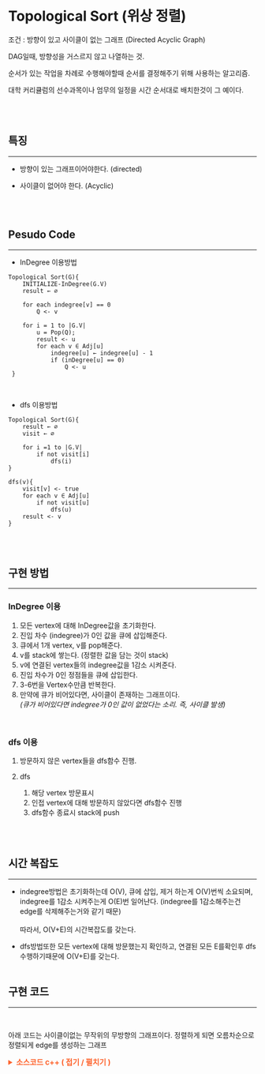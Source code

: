 # Topological Sort (위상 정렬)

조건 : 방향이 있고 사이클이 없는 그래프 (Directed Acyclic Graph)

DAG일때, 방향성을 거스르지 않고 나열하는 것.

순서가 있는 작업을 차례로 수행해야할때 순서를 결정해주기 위해 사용하는 알고리즘.

대학 커리큘럼의 선수과목이나 엄무의 일정을 시간 순서대로 배치한것이 그 예이다.

<br><br>

## 특징

---

- 방향이 있는 그래프이어야한다. (directed)

- 사이클이 없어야 한다. (Acyclic)

<br><br>

## Pesudo Code

---

- InDegree 이용방법

```
Topological Sort(G){
    INITIALIZE-InDegree(G.V)
    result ← ∅

    for each indegree[v] == 0
        Q <- v

    for i = 1 to |G.V|
        u = Pop(Q);
        result <- u
        for each v ∈ Adj[u]
            indegree[u] ← indegree[u] - 1
            if (inDegree[u] == 0)
                Q <- u
 }
```

<br>

- dfs 이용방법

```
Topological Sort(G){
    result ← ∅
    visit ← ∅

    for i =1 to |G.V|
        if not visit[i]
            dfs(i)
}

dfs(v){
    visit[v] <- true
    for each v ∈ Adj[u]
        if not visit[u]
            dfs(u)
    result <- v
}
```

<br><br>

## 구현 방법

---

### InDegree 이용

1. 모든 vertex에 대해 InDegree값을 초기화한다.
1. 진입 차수 (indegree)가 0인 값을 큐에 삽입해준다.
1. 큐에서 1개 vertex, v를 pop해준다.
1. v를 stack에 쌓는다. (정렬한 값을 담는 것이 stack)
1. v에 연결된 vertex들의 indegree값을 1감소 시켜준다.
1. 진입 차수가 0인 정점들을 큐에 삽입한다.
1. 3-6번을 Vertex수만큼 반복한다.
1. 만약에 큐가 비어있다면, 사이클이 존재하는 그래프이다.
   <br>_(큐가 비어있다면 indegree가 0인 값이 없었다는 소리. 즉, 사이클 발생)_

<br>

### dfs 이용

1. 방문하지 않은 vertex들을 dfs함수 진행.

1. dfs
   1. 해당 vertex 방문표시
   1. 인접 vertex에 대해 방문하지 않았다면 dfs함수 진행
   1. dfs함수 종료시 stack에 push

<br><br>

## 시간 복잡도

---

- indegree방법은 초기화하는데 O(V), 큐에 삽입, 제거 하는게 O(V)번씩 소요되며, indegree를 1감소 시켜주는게 O(E)번 일어난다. (indegree를 1감소해주는건 edge를 삭제해주는거와 같기 때문)
  <br><br>
  따라서, O(V+E)의 시간복잡도를 갖는다.

- dfs방법또한 모든 vertex에 대해 방문했는지 확인하고, 연결된 모든 E를확인후 dfs수행하기때문에 O(V+E)를 갖는다.
  <br><br>

## 구현 코드

---

<br>

아래 코드는 사이클이없는 무작위의 무방향의 그래프이다.
정렬하게 되면 오름차순으로 정렬되게 edge를 생성하는 그래프

<details>
    <summary style="font-Weight : bold; font-size : 15px; color : #FE642E;" > 소스코드  c++ ( 접기 / 펼치기 )</summary>
    <div>

```cpp
#include <time.h>  //시간 측정

#include <algorithm>  //for_each
#include <cstdlib>    //rand
#include <ctime>      //time
#include <iostream>
#include <queue>
#include <vector>

typedef struct edge {
    int src;   //출발 vertex
    int dest;  //도착 vertex
} edge;

class Graph {
   private:
    edge e;

   public:
    Graph(int src = 0, int dest = 0) {
        this->e.src = src;
        this->e.dest = dest;
    }
    int getSrc() { return this->e.src; }
    int getDest() { return this->e.dest; }
};

void CalcTime();
void randomPush(std::vector<Graph> &);     // graph에 사이클 없는 연결그래프 cost값 무작위 생성
void print_edge_info(std::vector<Graph>);  // graph 간선들 보기

void countInDegree(std::vector<Graph>, std::vector<int> &);
std::vector<int> topologicalSort_queue(std::vector<int>, std::vector<Graph>);
std::vector<int> topologicalSort_dfs(std::vector<Graph>);
void dfs(int, std::vector<int> &, std::vector<int> &, std::vector<Graph>, std::vector<int> &);

int V;                                 // vertex 개수
clock_t start, finish, used_time = 0;  //실행 시간 측정을 위한 변수

int main() {
    std::vector<Graph> g;  // graph g
    std::vector<int> inDegree;
    std::vector<int> result;

    randomPush(g);       //간선 random 삽입
    print_edge_info(g);  // edge info print

    countInDegree(g, inDegree);

    start = clock();
    result = topologicalSort_queue(inDegree, g);  // inDegree 이용
    // result = topologicalSort_dfs(g);                    //dfs 이용
    finish = clock();

    /*DFS이용시 SORT PRINT*/
    /* std::cout << "\nTopological Sort : ";
    for (int i = result.size() - 1; i >= 0; i--) {
        std::cout << result[i] << " ";
    } */

    /*INDEGREE방법 이용시 SORT PRINT*/
    for_each(result.begin(), result.end(), [](int v) { std::cout << v << " "; });

    CalcTime();
    return 0;
}

void countInDegree(std::vector<Graph> g, std::vector<int> &inDegree) {
    inDegree.assign(V, 0);
    for (int i = 0; i < g.size(); i++) {
        inDegree[g[i].getDest()]++;
    }
}

std::vector<int> topologicalSort_queue(std::vector<int> inDegree, std::vector<Graph> g) {
    std::vector<int> sort;
    std::queue<int> q;

    /*inDegree가 0인 선행차수가 없는 초기 노드들 큐에 삽입*/
    for (int i = 0; i < V; i++) {
        if (inDegree[i] == 0) {
            q.push(i);
        }
    }

    /*process*/
    for (int i = 0; i < V; i++) {
        if (q.empty()) {
            std::cout << "No DAG (Direced Acyclic Graph) " << std::endl;
            exit(1);
        }
        int top = q.front();
        q.pop();
        sort.push_back(top);

        /*pop한 정점과 연결된 모든 edge들 indegree 1감소 시키고 0이라면 push*/
        for (int i = 0; i < g.size(); i++) {
            if (g[i].getSrc() == top) {
                inDegree[g[i].getDest()]--;
                if (inDegree[g[i].getDest()] == 0) {
                    q.push(g[i].getDest());
                }
            }
        }
    }
    return sort;
}

std::vector<int> topologicalSort_dfs(std::vector<Graph> g) {
    std::vector<int> sort;                    // vertex를 규칙에 맞게 sort
    std::vector<int> visited(V, false);       //방문한 vertex표시
    std::vector<int> selectVertex(V, false);  //선택한 vertex표시

    /*모든 vertex에 대해 dfs*/
    for (int i = 0; i < V; i++) {
        if (!visited[i]) {
            dfs(i, visited, selectVertex, g, sort);
        }
    }
    return sort;
}

void dfs(int v, std::vector<int> &visited, std::vector<int> &selectVertex, std::vector<Graph> g, std::vector<int> &sort) {
    /*방문 vertex 표시*/
    visited[v] = true;

    /*연결된 edge들 검사*/
    for (int i = 0; i < g.size(); i++) {
        if (g[i].getSrc() == v) {
            /*방문안한 vertex라면 dfs수행*/
            if (!visited[g[i].getDest()]) {
                dfs(g[i].getDest(), visited, selectVertex, g, sort);
            }
            /*방문한 vertex인데, 아직 선택안한 vertex. 즉, 부모~조상노드 => cycle이 발생*/
            else {
                if (!selectVertex[g[i].getDest()]) {
                    std::cout << "No DAG (Direced Acyclic Graph) " << std::endl;
                    exit(1);
                }
            }
        }
    }

    /*더이상 edge가 없으면 가장 stack에 넣고 표시*/
    selectVertex[v] = true;
    sort.push_back(v);
}

/*vertex수 입력받은 후 그래프 간선 random 삽입*/
void randomPush(std::vector<Graph> &g) {
    std::cout << "create number of Vertex : ";
    std::cin >> V;

    srand((unsigned int)time(NULL));
    for (int i = 0; i < V - 1; i++) {
        g.push_back(Graph(i, i + 1));
        for (int j = i + 2; j < V; j += rand() % 3) {
            g.push_back(Graph(i, j));
        }
    }
}

void print_edge_info(std::vector<Graph> g) {
    std::cout << "edge info : \n";
    std::for_each(g.begin(), g.end(), [](Graph a) { std::cout << "src : " << a.getSrc() << " desc : " << a.getDest() << std::endl; });
}

//실행 시간을 측정 및 출력하는 함수
void CalcTime() {
    used_time = finish - start;
    printf("\n*********** result **********\n     time : %lf sec\n", (double)(used_time) / CLOCKS_PER_SEC);
}

```

</div>

</details>

<br><br>
